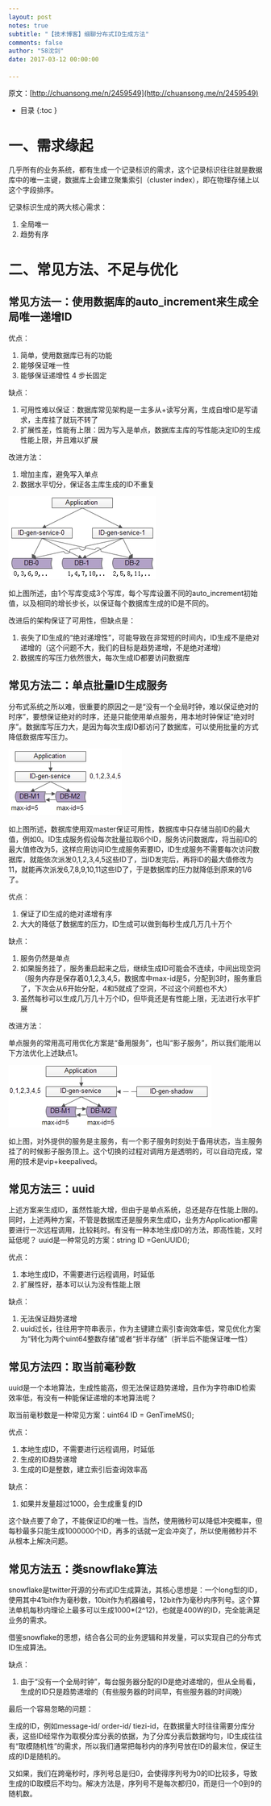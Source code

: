 ```yaml
---
layout: post
notes: true
subtitle: "【技术博客】细聊分布式ID生成方法"
comments: false
author: "58沈剑"
date: 2017-03-12 00:00:00

---
```



原文：[http://chuansong.me/n/2459549](http://chuansong.me/n/2459549)

*   目录
{:toc }

# 一、需求缘起

几乎所有的业务系统，都有生成一个记录标识的需求，这个记录标识往往就是数据库中的唯一主键，数据库上会建立聚集索引（cluster index），即在物理存储上以这个字段排序。

记录标识生成的两大核心需求：

1.	全局唯一
2.	趋势有序

# 二、常见方法、不足与优化

## 常见方法一：使用数据库的auto_increment来生成全局唯一递增ID

优点：

1.	简单，使用数据库已有的功能
2.	能够保证唯一性
3.	能够保证递增性
4	步长固定

缺点：

1.	可用性难以保证：数据库常见架构是一主多从+读写分离，生成自增ID是写请求，主库挂了就玩不转了
2.	扩展性差，性能有上限：因为写入是单点，数据库主库的写性能决定ID的生成性能上限，并且难以扩展

改进方法：

1.	增加主库，避免写入单点
2.	数据水平切分，保证各主库生成的ID不重复

![](/img/notes/distribute/disIdGenerator/horizontal_partitioning.png)

如上图所述，由1个写库变成3个写库，每个写库设置不同的auto_increment初始值，以及相同的增长步长，以保证每个数据库生成的ID是不同的。

改进后的架构保证了可用性，但缺点是：

1.	丧失了ID生成的“绝对递增性”，可能导致在非常短的时间内，ID生成不是绝对递增的（这个问题不大，我们的目标是趋势递增，不是绝对递增）
2.	数据库的写压力依然很大，每次生成ID都要访问数据库

## 常见方法二：单点批量ID生成服务

分布式系统之所以难，很重要的原因之一是“没有一个全局时钟，难以保证绝对的时序”，要想保证绝对的时序，还是只能使用单点服务，用本地时钟保证“绝对时序”。数据库写压力大，是因为每次生成ID都访问了数据库，可以使用批量的方式降低数据库写压力。

![](/img/notes/distribute/disIdGenerator/batch.png)

如上图所述，数据库使用双master保证可用性，数据库中只存储当前ID的最大值，例如0。ID生成服务假设每次批量拉取6个ID，服务访问数据库，将当前ID的最大值修改为5，这样应用访问ID生成服务索要ID，ID生成服务不需要每次访问数据库，就能依次派发0,1,2,3,4,5这些ID了，当ID发完后，再将ID的最大值修改为11，就能再次派发6,7,8,9,10,11这些ID了，于是数据库的压力就降低到原来的1/6了。

优点：

1.	保证了ID生成的绝对递增有序
2.	大大的降低了数据库的压力，ID生成可以做到每秒生成几万几十万个

缺点：

1.	服务仍然是单点
2.	如果服务挂了，服务重启起来之后，继续生成ID可能会不连续，中间出现空洞（服务内存是保存着0,1,2,3,4,5，数据库中max-id是5，分配到3时，服务重启了，下次会从6开始分配，4和5就成了空洞，不过这个问题也不大）
3.	虽然每秒可以生成几万几十万个ID，但毕竟还是有性能上限，无法进行水平扩展

改进方法：

单点服务的常用高可用优化方案是“备用服务”，也叫“影子服务”，所以我们能用以下方法优化上述缺点1。

![](/img/notes/distribute/disIdGenerator/shadow.png)

如上图，对外提供的服务是主服务，有一个影子服务时刻处于备用状态，当主服务挂了的时候影子服务顶上。这个切换的过程对调用方是透明的，可以自动完成，常用的技术是vip+keepalived。

## 常见方法三：uuid

上述方案来生成ID，虽然性能大增，但由于是单点系统，总还是存在性能上限的。同时，上述两种方案，不管是数据库还是服务来生成ID，业务方Application都需要进行一次远程调用，比较耗时。有没有一种本地生成ID的方法，即高性能，又时延低呢？
uuid是一种常见的方案：string ID =GenUUID();

优点：

1.	本地生成ID，不需要进行远程调用，时延低
2.	扩展性好，基本可以认为没有性能上限

缺点：

1.	无法保证趋势递增
2.	uuid过长，往往用字符串表示，作为主键建立索引查询效率低，常见优化方案为“转化为两个uint64整数存储”或者“折半存储”（折半后不能保证唯一性）

## 常见方法四：取当前毫秒数

uuid是一个本地算法，生成性能高，但无法保证趋势递增，且作为字符串ID检索效率低，有没有一种能保证递增的本地算法呢？

取当前毫秒数是一种常见方案：uint64 ID = GenTimeMS();

优点：

1.	本地生成ID，不需要进行远程调用，时延低
2.	生成的ID趋势递增
3.	生成的ID是整数，建立索引后查询效率高

缺点：

1.	如果并发量超过1000，会生成重复的ID

这个缺点要了命了，不能保证ID的唯一性。当然，使用微秒可以降低冲突概率，但每秒最多只能生成1000000个ID，再多的话就一定会冲突了，所以使用微秒并不从根本上解决问题。

## 常见方法五：类snowflake算法

snowflake是twitter开源的分布式ID生成算法，其核心思想是：一个long型的ID，使用其中41bit作为毫秒数，10bit作为机器编号，12bit作为毫秒内序列号。这个算法单机每秒内理论上最多可以生成1000*(2^12)，也就是400W的ID，完全能满足业务的需求。

借鉴snowflake的思想，结合各公司的业务逻辑和并发量，可以实现自己的分布式ID生成算法。

缺点：

1.	由于“没有一个全局时钟”，每台服务器分配的ID是绝对递增的，但从全局看，生成的ID只是趋势递增的（有些服务器的时间早，有些服务器的时间晚）

最后一个容易忽略的问题：

生成的ID，例如message-id/ order-id/ tiezi-id，在数据量大时往往需要分库分表，这些ID经常作为取模分库分表的依据，为了分库分表后数据均匀，ID生成往往有“取模随机性”的需求，所以我们通常把每秒内的序列号放在ID的最末位，保证生成的ID是随机的。

又如果，我们在跨毫秒时，序列号总是归0，会使得序列号为0的ID比较多，导致生成的ID取模后不均匀。解决方法是，序列号不是每次都归0，而是归一个0到9的随机数。